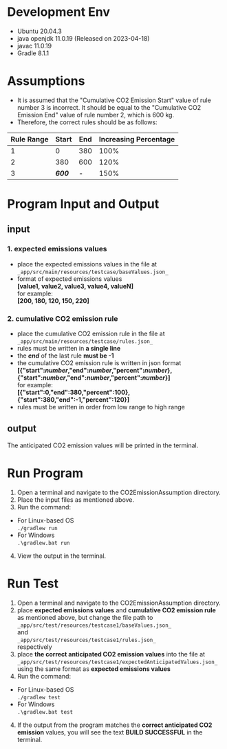 # Development Env
* Ubuntu 20.04.3
* java openjdk 11.0.19 (Released on 2023-04-18)
* javac 11.0.19
* Gradle 8.1.1


# Assumptions
* It is assumed that the "Cumulative CO2 Emission Start" value of rule number 3 is incorrect. It should be equal to the "Cumulative CO2 Emission End" value of rule number 2, which is 600 kg.
* Therefore, the correct rules should be as follows:

| Rule Range | Start | End | Increasing Percentage |
|------------|-------|-----|-----------------------|
| 1          | 0     | 380 | 100%                  |
| 2          | 380   | 600 | 120%                  |
| 3        |_**600**_| -   | 150%                  |


# Program Input and Output
## input
### 1. expected emissions values
* place the expected emissions values in the file at  
`_app/src/main/resources/testcase/baseValues.json_`
* format of expected emissions values  
**[value1, value2, value3, value4, valueN]**  
for example:  
**[200, 180, 120, 150, 220]**

### 2. cumulative CO2 emission rule
* place the cumulative CO2 emission rule in the file at  
`_app/src/main/resources/testcase/rules.json_`
* rules must be written in **a single line**
* the _**end**_ of the last rule **must be -1**
* the cumulative CO2 emission rule is written in json format 
**[{"start":_number_,"end":_number_,"percent":_number_},{"start":_number_,"end":_number_,"percent":_number_}]**  
for example:  
**[{"start":0,"end":380,"percent":100},{"start":380,"end":-1,"percent":120}]**  
* rules must be written in order from low range to high range
## output
The anticipated CO2 emission values will be printed in the terminal.

# Run Program
1. Open a terminal and navigate to the CO2EmissionAssumption directory.
2. Place the input files as mentioned above.
3. Run the command:   
* For Linux-based OS  
`./gradlew run`
* For Windows  
`.\gradlew.bat run`
4. View the output in the terminal.

# Run Test
1. Open a terminal and navigate to the CO2EmissionAssumption directory.
2. place **expected emissions values** and **cumulative CO2 emission rule** as mentioned above, but change the file path to  
`_app/src/test/resources/testcase1/baseValues.json_`  
and  
`_app/src/test/resources/testcase1/rules.json_`  
respectively  
3. place **the correct anticipated CO2 emission values** into the file at 
`_app/src/test/resources/testcase1/expectedAnticipatedValues.json_`  
using the same format as **expected emissions values**
3. Run the command:  
* For Linux-based OS  
`./gradlew test`
* For Windows  
`.\gradlew.bat test`
4. If the output from the program matches the **correct anticipated CO2 emission** values, you will see the text **BUILD SUCCESSFUL** in the terminal.

